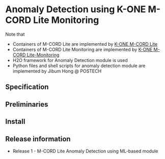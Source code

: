 # Anomaly Detection using K-ONE M-CORD Lite Monitoring

Note that
* Containers of M-CORD Lite are implemented by [K-ONE M-CORD Lite](https://github.com/K-OpenNet/K-ONE-M-CORD-Lite)
* Containers of M-CORD Lite Monitoring are implemented by [K-ONE M-CORD Lite-Monitoring](https://github.com/K-OpenNet/K-ONE-M-CORD-Lite-Monitoring)
* H2O framework for Anomaly Detection module is used
* Python files and shell scripts for anomaly detection module are implemented by Jibum Hong @ POSTECH

## Specification

## Preliminaries

## Install

## Release information
* Release 1 - M-CORD Lite Anomaly Detection using ML-based module

